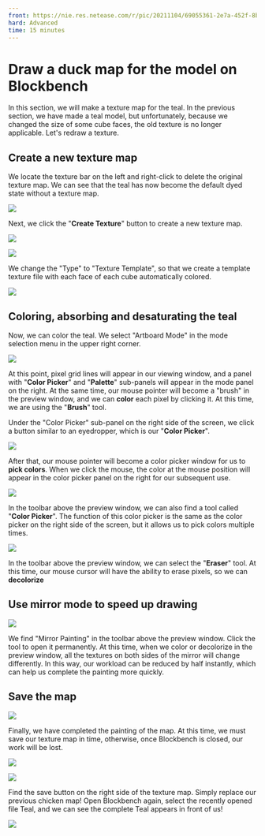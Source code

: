 ```yaml
--- 
front: https://nie.res.netease.com/r/pic/20211104/69055361-2e7a-452f-8b1a-f23e1262a03a.jpg 
hard: Advanced 
time: 15 minutes 
--- 
```

# Draw a duck map for the model on Blockbench 

In this section, we will make a texture map for the teal. In the previous section, we have made a teal model, but unfortunately, because we changed the size of some cube faces, the old texture is no longer applicable. Let's redraw a texture. 

## Create a new texture map 

We locate the texture bar on the left and right-click to delete the original texture map. We can see that the teal has now become the default dyed state without a texture map. 

![](./images/8.2_delete_texture.png) 

Next, we click the "**Create Texture**" button to create a new texture map. 

![](./images/8.2_create_texture.png) 

![](./images/8.2_texture_template.png) 

We change the "Type" to "Texture Template", so that we create a template texture file with each face of each cube automatically colored. 

![](./images/8.2_texture.png) 

## Coloring, absorbing and desaturating the teal 

Now, we can color the teal. We select "Artboard Mode" in the mode selection menu in the upper right corner. 

![](./images/8.2_paint_mode.png) 

At this point, pixel grid lines will appear in our viewing window, and a panel with "**Color Picker**" and "**Palette**" sub-panels will appear in the mode panel on the right. At the same time, our mouse pointer will become a "brush" in the preview window, and we can **color** each pixel by clicking it. At this time, we are using the "**Brush**" tool. 

Under the "Color Picker" sub-panel on the right side of the screen, we click a button similar to an eyedropper, which is our "**Color Picker**". 

![](./images/8.2_color_picker.png) 

After that, our mouse pointer will become a color picker window for us to **pick colors**. When we click the mouse, the color at the mouse position will appear in the color picker panel on the right for our subsequent use. 

![](./images/8.2_color_picker_tool.png) 

In the toolbar above the preview window, we can also find a tool called "**Color Picker**". The function of this color picker is the same as the color picker on the right side of the screen, but it allows us to pick colors multiple times. 

![](./images/8.2_eraser.png) 

In the toolbar above the preview window, we can select the "**Eraser**" tool. At this time, our mouse cursor will have the ability to erase pixels, so we can **decolorize** 

## Use mirror mode to speed up drawing 


![](./images/8.2_mirror_paint.png) 

We find "Mirror Painting" in the toolbar above the preview window. Click the tool to open it permanently. At this time, when we color or decolorize in the preview window, all the textures on both sides of the mirror will change differently. In this way, our workload can be reduced by half instantly, which can help us complete the painting more quickly. 

## Save the map 

![](./images/8.2_texture_complete.png) 

Finally, we have completed the painting of the map. At this time, we must save our texture map in time, otherwise, once Blockbench is closed, our work will be lost. 

![](./images/8.2_texture_save.png) 

![](./images/8.2_texture_saving.png) 

Find the save button on the right side of the texture map. Simply replace our previous chicken map! Open Blockbench again, select the recently opened file Teal, and we can see the complete Teal appears in front of us! 

![](./images/8.2_reopen.png)